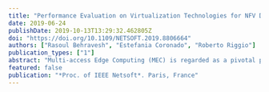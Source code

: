 ```yaml
---
title: "Performance Evaluation on Virtualization Technologies for NFV Deployment in 5G Networks"
date: 2019-06-24
publishDate: 2019-10-13T13:29:32.462805Z
doi: "https://doi.org/10.1109/NETSOFT.2019.8806664"
authors: ["Rasoul Behravesh", "Estefania Coronado", "Roberto Riggio"]
publication_types: ["1"]
abstract: "Multi-access Edge Computing (MEC) is regarded as a pivotal pillar to grasp the particularized 5G goals by shifting network intelligence from the cloud to the edge. Network Function Virtualization (NFV) emerged as a paradigm intending to replace traditional vendor-specific network appliances with software instances of the network functions capable of running on standard devices. Recently, deploying softwarized network functions at the network edge has gained an unprecedented attention. Multiple virtualization technologies can be utilized to deploy virtualized network functions including Virtual Machines (VMs), containers, and unikernels. However, each virtualization platform has specific advantages and disadvantages, which makes worthy studying their real performance. This is specially important when it comes to implement network functions at the edge of 5G networks, where resources are scarce and quick response to user requests is needed. In this regard, this paper studies the performance of virtualization technologies by deploying two services namely Apache and Redis and provides an extensive experimental campaign and conclusive results."
featured: false
publication: "*Proc. of IEEE Netsoft*. Paris, France"
---
```


